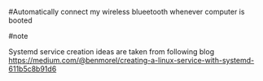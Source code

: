 #Automatically connect my wireless blueetooth whenever computer is booted

#note

Systemd service creation ideas are taken from following blog
https://medium.com/@benmorel/creating-a-linux-service-with-systemd-611b5c8b91d6
